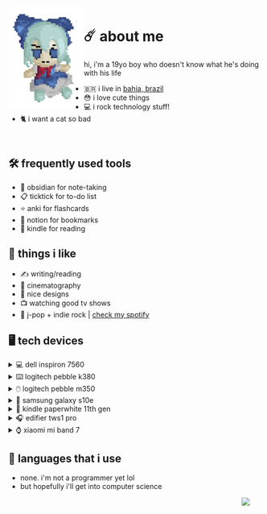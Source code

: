  <img align="left" width="150" src="https://github.com/felipe-juan/felipe-juan/blob/main/assets/fumo%20pixels.gif">

# ☄️ about me
hi, i'm a 19yo boy who doesn't know what he's doing with his life
* 🇧🇷 i live in [bahia, brazil](https://pt.wikipedia.org/wiki/Bahia)
* 😳 i love cute things
* 💻 i rock technology stuff!
* 🐈 i want a cat so bad

 <br>

## 🛠️ frequently used tools
- 📝 obsidian for note-taking
- 📋 ticktick for to-do list
- ⭐ anki for flashcards
- 🔖 notion for bookmarks
- 📖 kindle for reading

## 💌 things i like
* ✍ writing/reading
* 🎥 cinematography
* 🎨 nice designs
* 📺 watching good tv shows
* 🎵 j-pop + indie rock | [check my spotify](https://open.spotify.com/user/jawj49qinebgdkt15jgo6lz6c)

## 🖥️ tech devices
<details>
ㅤ<summary>💻 dell inspiron 7560</summary>
 
* **cpu:** intel core i5-7200u
* **gpu:** nvidia geforce 940mx 4gb
* **ram:** 16gb ddr4 (2x 8gb 2133mhz)
* **display:** 15,6" / 1080p / ips
* **os:** windows 11 enterprise + arch linux with gnome
</details>

<details>
ㅤ<summary>⌨️ logitech pebble k380</summary>
</details>

<details>
ㅤ<summary>🖱️ logitech pebble m350</summary>
</details>

<details>
ㅤ<summary>📱 samsung galaxy s10e</summary>
</details>

<details>
ㅤ<summary>📕 kindle paperwhite 11th gen</summary>
</details>

<details>
ㅤ<summary>🎧 edifier tws1 pro</summary></summary>
</details>

<details>
ㅤ<summary>⌚ xiaomi mi band 7</summary>
</details>

## 🤌 languages that i use
* none. i'm not a programmer yet lol
* but hopefully i'll get into computer science
 <img align="right" width="40" src="https://upload.wikimedia.org/wikipedia/en/f/fd/Pusheen_the_Cat.png">

